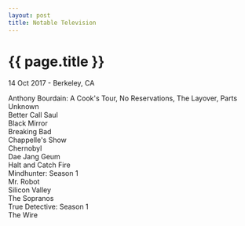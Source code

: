 ```yaml
---
layout: post
title: Notable Television
---
```


{{ page.title }}
================

<p class="meta">14 Oct 2017 - Berkeley, CA</p>

Anthony Bourdain: A Cook's Tour, No Reservations, The Layover, Parts Unknown  
Better Call Saul  
Black Mirror  
Breaking Bad  
Chappelle's Show  
Chernobyl  
Dae Jang Geum  
Halt and Catch Fire  
Mindhunter: Season 1  
Mr. Robot  
Silicon Valley  
The Sopranos  
True Detective: Season 1  
The Wire